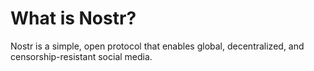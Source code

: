 # What is Nostr?
Nostr is a simple, open protocol that enables global, decentralized, and censorship-resistant social media.
